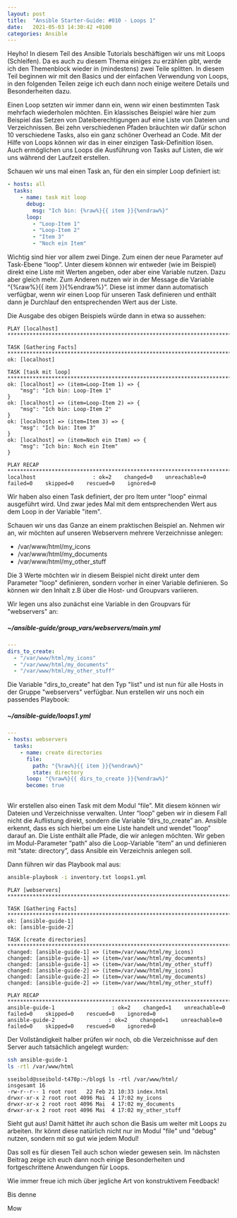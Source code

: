 ```yaml
---
layout: post
title:  "Ansible Starter-Guide: #010 - Loops 1"
date:   2021-05-03 14:30:42 +0100
categories: Ansible
---
```


Heyho! In diesem Teil des Ansible Tutorials beschäftigen wir uns mit Loops (Schleifen). Da es auch zu diesem Thema einiges zu erzählen gibt, werde ich den Themenblock wieder in (mindestens) zwei Teile splitten. In diesem Teil beginnen wir mit den Basics und der einfachen Verwendung von Loops, in den folgenden Teilen zeige ich euch dann noch einige weitere Details und Besonderheiten dazu.

Einen Loop setzten wir immer dann ein, wenn wir einen bestimmten Task mehrfach wiederholen möchten. Ein klassisches Beispiel wäre hier zum Beispiel das Setzen von Dateiberechtigungen auf eine Liste von Dateien und Verzeichnissen. Bei zehn verschiedenen Pfaden bräuchten wir dafür schon 10 verschiedene Tasks, also ein ganz schöner Overhead an Code. Mit der Hilfe von Loops können wir das in einer einzigen Task-Definition lösen. Auch ermöglichen uns Loops die Ausführung von Tasks auf Listen, die wir uns während der Laufzeit erstellen.

Schauen wir uns mal einen Task an, für den ein simpler Loop definiert ist:

```yaml
- hosts: all
  tasks:
    - name: task mit loop
      debug: 
        msg: "Ich bin: {%raw%}{{ item }}{%endraw%}"
      loop:
        - "Loop-Item 1"
        - "Loop-Item 2"
        - "Item 3"
        - "Noch ein Item"
```
<!-- excerpt-end -->

Wichtig sind hier vor allem zwei Dinge. Zum einen der neue Parameter auf Task-Ebene “loop”. Unter diesem können wir entweder (wie im Beispiel) direkt eine Liste mit Werten angeben, oder aber eine Variable nutzen. Dazu aber gleich mehr. Zum Anderen nutzen wir in der Message die Variable “{%raw%}{{ item }}{%endraw%}”. Diese ist immer dann automatisch verfügbar, wenn wir einen Loop für unseren Task definieren und enthält dann je Durchlauf den entsprechenden Wert aus der Liste.

Die Ausgabe des obigen Beispiels würde dann in etwa so aussehen:

```
PLAY [localhost] ********************************************************************************************************************************************************

TASK [Gathering Facts] **************************************************************************************************************************************************
ok: [localhost]

TASK [task mit loop] ****************************************************************************************************************************************************
ok: [localhost] => (item=Loop-Item 1) => {
    "msg": "Ich bin: Loop-Item 1"
}
ok: [localhost] => (item=Loop-Item 2) => {
    "msg": "Ich bin: Loop-Item 2"
}
ok: [localhost] => (item=Item 3) => {
    "msg": "Ich bin: Item 3"
}
ok: [localhost] => (item=Noch ein Item) => {
    "msg": "Ich bin: Noch ein Item"
}

PLAY RECAP **************************************************************************************************************************************************************
localhost                  : ok=2    changed=0    unreachable=0    failed=0    skipped=0    rescued=0    ignored=0  
```

Wir haben also einen Task definiert, der pro Item unter "loop" einmal ausgeführt wird. Und zwar jedes Mal mit dem entsprechenden Wert aus dem Loop in der Variable "item".

Schauen wir uns das Ganze an einem praktischen Beispiel an. Nehmen wir an, wir möchten auf unseren Webservern mehrere Verzeichnisse anlegen: 

* /var/www/html/my_icons
* /var/www/html/my_documents
* /var/www/html/my_other_stuff

Die 3 Werte möchten wir in diesem Beispiel nicht direkt unter dem Parameter "loop" definieren, sondern vorher in einer Variable definieren. So können wir den Inhalt z.B über die Host- und Groupvars variieren. 

Wir legen uns also zunächst eine Variable in den Groupvars für "webservers" an:

##### ~/ansible-guide/group_vars/webservers/main.yml
```yaml
---
dirs_to_create: 
  - "/var/www/html/my_icons"
  - "/var/www/html/my_documents"
  - "/var/www/html/my_other_stuff"
```

Die Variable "dirs_to_create" hat den Typ "list" und ist nun für alle Hosts in der Gruppe "webservers" verfügbar. Nun erstellen wir uns noch ein passendes Playbook:

##### ~/ansible-guide/loops1.yml
``` yaml
---
- hosts: webservers
  tasks:
    - name: create directories
      file:
        path: "{%raw%}{{ item }}{%endraw%}"
        state: directory
      loop: "{%raw%}{{ dirs_to_create }}{%endraw%}"
      become: true
      
```

Wir erstellen also einen Task mit dem Modul “file”. Mit diesem können wir Dateien und Verzeichnisse verwalten. Unter “loop” geben wir in diesem Fall nicht die Auflistung direkt, sondern die Variable “dirs_to_create” an. Ansible erkennt, dass es sich hierbei um eine Liste handelt und wendet “loop” darauf an. Die Liste enthält alle Pfade, die wir anlegen möchten. Wir geben im Modul-Parameter “path” also die Loop-Variable “item” an und definieren mit “state: directory”, dass Ansible ein Verzeichnis anlegen soll.

Dann führen wir das Playbook mal aus:
```bash
ansible-playbook -i inventory.txt loops1.yml
```
```
PLAY [webservers] ********************************************************************************************************************************************************

TASK [Gathering Facts] **************************************************************************************************************************************************
ok: [ansible-guide-1]
ok: [ansible-guide-2]

TASK [create directories] ***********************************************************************************************************************************************
changed: [ansible-guide-1] => (item=/var/www/html/my_icons)
changed: [ansible-guide-1] => (item=/var/www/html/my_documents)
changed: [ansible-guide-1] => (item=/var/www/html/my_other_stuff)
changed: [ansible-guide-2] => (item=/var/www/html/my_icons)
changed: [ansible-guide-2] => (item=/var/www/html/my_documents)
changed: [ansible-guide-2] => (item=/var/www/html/my_other_stuff)

PLAY RECAP **************************************************************************************************************************************************************
ansible-guide-1                  : ok=2    changed=1    unreachable=0    failed=0    skipped=0    rescued=0    ignored=0
ansible-guide-2                 : ok=2    changed=1    unreachable=0    failed=0    skipped=0    rescued=0    ignored=0
```

Der Vollständigkeit halber prüfen wir noch, ob die Verzeichnisse auf den Server auch tatsächlich angelegt wurden:

```bash
ssh ansible-guide-1
ls -rtl /var/www/html
```
```
sseibold@sseibold-t470p:~/blog$ ls -rtl /var/www/html/
insgesamt 16
-rw-r--r-- 1 root root   22 Feb 21 10:33 index.html
drwxr-xr-x 2 root root 4096 Mai  4 17:02 my_icons
drwxr-xr-x 2 root root 4096 Mai  4 17:02 my_documents
drwxr-xr-x 2 root root 4096 Mai  4 17:02 my_other_stuff
```

Sieht gut aus! Damit hättet ihr auch schon die Basis um weiter mit Loops zu arbeiten. Ihr könnt diese natürlich nicht nur im Modul "file" und "debug" nutzen, sondern mit so gut wie jedem Modul! 

Das soll es für diesen Teil auch schon wieder gewesen sein. Im nächsten Beitrag zeige ich euch dann noch einige Besonderheiten und fortgeschrittene Anwendungen für Loops.

Wie immer freue ich mich über jegliche Art von konstruktivem Feedback! 

Bis denne

Mow




